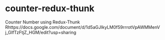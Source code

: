 # counter-redux-thunk
Counter Number using Redux-Thunk
Rhttps://docs.google.com/document/d/1d5aGJIkyLM0f59rrrotVpAWMMenVj_GIfTzFtjZ_HGM/edit?usp=sharing
